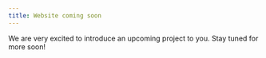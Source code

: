 ```yaml
---
title: Website coming soon
---
```


We are very excited to introduce an upcoming project to you. Stay tuned for more soon! 
